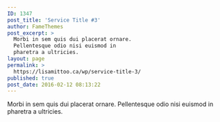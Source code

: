 ```yaml
---
ID: 1347
post_title: 'Service Title #3'
author: FameThemes
post_excerpt: >
  Morbi in sem quis dui placerat ornare.
  Pellentesque odio nisi euismod in
  pharetra a ultricies.
layout: page
permalink: >
  https://lisamittoo.ca/wp/service-title-3/
published: true
post_date: 2016-02-12 08:13:22
---
```

Morbi in sem quis dui placerat ornare. Pellentesque odio nisi euismod in pharetra a ultricies.